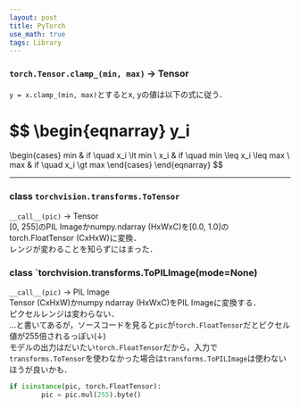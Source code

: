 ```yaml
---
layout: post
title: PyTorch
use_math: true
tags: Library
---
```


### `torch.Tensor.clamp_(min, max)` -> Tensor
`y = x.clamp_(min, max)`とするとx, yの値は以下の式に従う．

$$
\begin{eqnarray}
y_i
=
\begin{cases}
min & if \quad x_i \lt min \\
x_i & if \quad min \leq x_i \leq max \\
max & if \quad x_i \gt max
\end{cases}
\end{eqnarray}
$$

---

### class `torchvision.transforms.ToTensor`
`__call__(pic)` -> Tensor  
[0, 255]のPIL Imageかnumpy.ndarray (HxWxC)を[0.0, 1.0]のtorch.FloatTensor (CxHxW)に変換．  
レンジが変わることを知らずにはまった．

### class `torchvision.transforms.ToPILImage(mode=None)
`__call__(pic)` -> PIL Image  
Tensor (CxHxW)かnumpy ndarray (HxWxC)をPIL Imageに変換する．  
ピクセルレンジは変わらない．  
...と書いてあるが，ソースコードを見ると`pic`が`torch.FloatTensor`だとピクセル値が255倍されるっぽい(↓)  
モデルの出力はだいたい`torch.FloatTensor`だから，入力で`transforms.ToTensor`を使わなかった場合は`transforms.ToPILImage`は使わないほうが良いかも．  
```python
if isinstance(pic, torch.FloatTensor):
        pic = pic.mul(255).byte()
```
